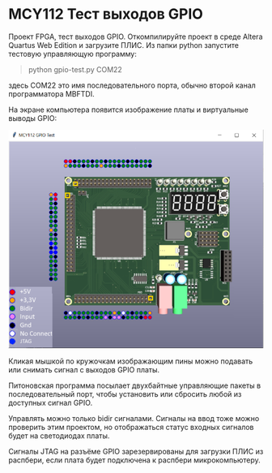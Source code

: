 # MCY112 Тест выходов GPIO

Проект FPGA, тест выходов GPIO.
Откомпилируйте проект в среде Altera Quartus Web Edition и загрузите ПЛИС.
Из папки python запустите тестовую управляющую программу:

>python gpio-test.py COM22

здесь COM22 это имя последовательного порта, обычно второй канал программатора MBFTDI.

На экране компьютера появится изображение платы и виртуальные выводы GPIO:

![MCY112 SpiFlash photo](../images/gpiotest.png "MCY112 FPGA board GPIO control")

Кликая мышкой по кружочкам изображающим пины можно подавать или снимать сигнал с выходов GPIO платы.

Питоновская программа посылает двухбайтные управляющие пакеты в последовательный порт, чтобы установить или сбросить любой из доступных сигнал GPIO.

Управлять можно только bidir сигналами.
Сигналы на ввод тоже можно проверить этим проектом, но отображаться статус входных сигналов будет на светодиодах платы.

Сигналы JTAG на разъёме GPIO зарезервированы для загрузки ПЛИС из распбери, если плата будет подключена к распбери микрокомпьютеру.

